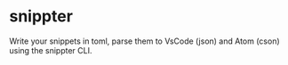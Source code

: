 # snippter
Write your snippets in toml, parse them to VsCode (json) and Atom (cson) using the snippter CLI.
